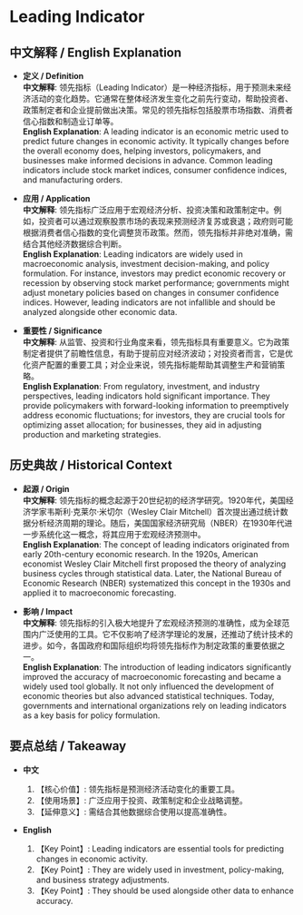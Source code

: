# Leading Indicator

## 中文解释 / English Explanation

* **定义 / Definition**  
  **中文解释**: 领先指标（Leading Indicator）是一种经济指标，用于预测未来经济活动的变化趋势。它通常在整体经济发生变化之前先行变动，帮助投资者、政策制定者和企业提前做出决策。常见的领先指标包括股票市场指数、消费者信心指数和制造业订单等。  
  **English Explanation**: A leading indicator is an economic metric used to predict future changes in economic activity. It typically changes before the overall economy does, helping investors, policymakers, and businesses make informed decisions in advance. Common leading indicators include stock market indices, consumer confidence indices, and manufacturing orders.

* **应用 / Application**  
  **中文解释**: 领先指标广泛应用于宏观经济分析、投资决策和政策制定中。例如，投资者可以通过观察股票市场的表现来预测经济复苏或衰退；政府则可能根据消费者信心指数的变化调整货币政策。然而，领先指标并非绝对准确，需结合其他经济数据综合判断。  
  **English Explanation**: Leading indicators are widely used in macroeconomic analysis, investment decision-making, and policy formulation. For instance, investors may predict economic recovery or recession by observing stock market performance; governments might adjust monetary policies based on changes in consumer confidence indices. However, leading indicators are not infallible and should be analyzed alongside other economic data.

* **重要性 / Significance**  
  **中文解释**: 从监管、投资和行业角度来看，领先指标具有重要意义。它为政策制定者提供了前瞻性信息，有助于提前应对经济波动；对投资者而言，它是优化资产配置的重要工具；对企业来说，领先指标能帮助其调整生产和营销策略。  
  **English Explanation**: From regulatory, investment, and industry perspectives, leading indicators hold significant importance. They provide policymakers with forward-looking information to preemptively address economic fluctuations; for investors, they are crucial tools for optimizing asset allocation; for businesses, they aid in adjusting production and marketing strategies.

## 历史典故 / Historical Context

* **起源 / Origin**  
  **中文解释**: 领先指标的概念起源于20世纪初的经济学研究。1920年代，美国经济学家韦斯利·克莱尔·米切尔（Wesley Clair Mitchell）首次提出通过统计数据分析经济周期的理论。随后，美国国家经济研究局（NBER）在1930年代进一步系统化这一概念，将其应用于宏观经济预测中。  
  **English Explanation**: The concept of leading indicators originated from early 20th-century economic research. In the 1920s, American economist Wesley Clair Mitchell first proposed the theory of analyzing business cycles through statistical data. Later, the National Bureau of Economic Research (NBER) systematized this concept in the 1930s and applied it to macroeconomic forecasting.

* **影响 / Impact**  
  **中文解释**: 领先指标的引入极大地提升了宏观经济预测的准确性，成为全球范围内广泛使用的工具。它不仅影响了经济学理论的发展，还推动了统计技术的进步。如今，各国政府和国际组织均将领先指标作为制定政策的重要依据之一。  
  **English Explanation**: The introduction of leading indicators significantly improved the accuracy of macroeconomic forecasting and became a widely used tool globally. It not only influenced the development of economic theories but also advanced statistical techniques. Today, governments and international organizations rely on leading indicators as a key basis for policy formulation.

## 要点总结 / Takeaway

* **中文**  
  1. 【核心价值】:  领先指标是预测经济活动变化的重要工具。
  2. 【使用场景】:  广泛应用于投资、政策制定和企业战略调整。
  3. 【延伸意义】:  需结合其他数据综合使用以提高准确性。

* **English**  
  1. 【Key Point】: Leading indicators are essential tools for predicting changes in economic activity.
  2. 【Key Point】: They are widely used in investment, policy-making, and business strategy adjustments.
  3. 【Key Point】: They should be used alongside other data to enhance accuracy.